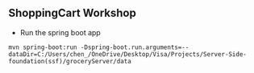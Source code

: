## ShoppingCart Workshop 

* Run the spring boot app

```
mvn spring-boot:run -Dspring-boot.run.arguments=--dataDir=C:/Users/chen_/OneDrive/Desktop/Visa/Projects/Server-Side-foundation(ssf)/groceryServer/data
```